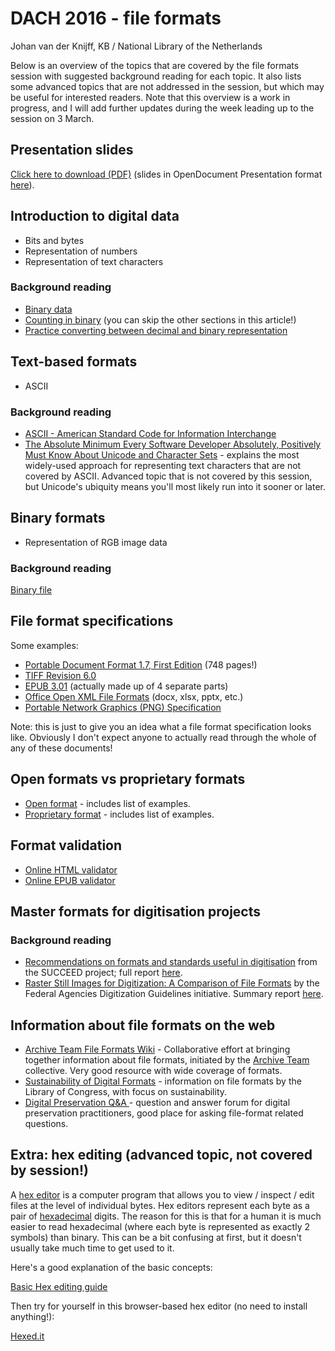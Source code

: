 # DACH 2016 - file formats

Johan van der Knijff, KB / National Library of the Netherlands

Below is an overview of the topics that are covered by the file formats session with suggested background reading for each topic. It also lists some advanced topics that are not addressed in the session, but which may be useful for interested readers. Note that this overview is a work in progress, and I will add further updates during the week leading up to the session on 3 March.

## Presentation slides

[Click here to download (PDF)](slides/DACH_fileformats_JvdK.pdf?raw=true) (slides in OpenDocument Presentation format [here](slides/DACH_fileformats_JvdK.pdf?raw=true)).

## Introduction to digital data 

* Bits and bytes
* Representation of numbers
* Representation of text characters

### Background reading

* [Binary data](https://en.wikipedia.org/wiki/Binary_data)
* [Counting in binary](https://en.wikipedia.org/wiki/Binary_number#Counting_in_binary) (you can skip the other sections in this article!)
* [Practice converting between decimal and binary representation](http://acc6.its.brooklyn.cuny.edu/~gurwitz/core5/nav2tool.html)

## Text-based formats

* ASCII

### Background reading

* [ASCII - American Standard Code for Information Interchange](https://en.wikipedia.org/wiki/ASCII)
* [The Absolute Minimum Every Software Developer Absolutely, Positively Must Know About Unicode and Character Sets](http://www.joelonsoftware.com/articles/Unicode.html) - explains the most widely-used approach for representing text characters that are not covered by ASCII. Advanced topic that is not covered by this session, but Unicode's ubiquity means you'll most likely run into it sooner or later.

## Binary formats

* Representation of RGB image data

### Background reading

[Binary file](https://en.wikipedia.org/wiki/Binary_file)

## File format specifications

Some examples:

* [Portable Document Format 1.7, First Edition](http://wwwimages.adobe.com/content/dam/Adobe/en/devnet/pdf/pdfs/PDF32000_2008.pdf) (748 pages!)
* [TIFF Revision 6.0](http://partners.adobe.com/public/developer/en/tiff/TIFF6.pdf)
* [EPUB 3.01](http://www.idpf.org/epub/301/spec/epub-overview.html) (actually made up of 4 separate parts)
* [Office Open XML File Formats](http://www.ecma-international.org/publications/standards/Ecma-376.htm) (docx, xlsx, pptx, etc.)
* [Portable Network Graphics (PNG) Specification](https://www.w3.org/TR/PNG/)

Note: this is just to give you an idea what a file format specification looks like. Obviously I don't expect anyone to actually read through the whole of any of these documents!

## Open formats vs proprietary formats

* [Open format](https://en.wikipedia.org/wiki/Open_format) - includes list of examples.
* [Proprietary format](https://en.wikipedia.org/wiki/Proprietary_format) - includes list of examples.

## Format validation

* [Online HTML validator](https://validator.w3.org/)
* [Online EPUB validator](http://validator.idpf.org/)

## Master formats for digitisation projects

### Background reading

* [Recommendations on formats and standards useful in digitisation](http://www.digitisation.eu/training/recommendations-for-digitisation-projects/recommendations-formats-standards-recommendations/) from the SUCCEED project; full report [here](http://www.digitisation.eu/download/Succeed_600555_D4.1_RecommendationsOnFormatsAndStandards_v1.1.pdf).
* [Raster Still Images for Digitization: A Comparison of File Formats](http://www.digitizationguidelines.gov/guidelines/raster_stillImage_compare.html) by the Federal Agencies Digitization Guidelines initiative. Summary report [here](http://www.digitizationguidelines.gov/guidelines/FADGI_RasterFormatCompare_p3_20140829_r.pdf).

## Information about file formats on the web

* [Archive Team File Formats Wiki](http://fileformats.archiveteam.org/) - Collaborative effort at bringing together information about file formats, initiated by the [Archive Team](http://archiveteam.org/index.php?title=Main_Page) collective. Very good resource with wide coverage of formats.
* [Sustainability of Digital Formats](http://www.digitalpreservation.gov/formats/index.shtml) - information on file formats by the Library of Congress, with focus on sustainability.
* [Digital Preservation Q&A ](http://qanda.digipres.org/) - question and answer forum for digital preservation practitioners, good place for asking file-format related questions.  

## Extra: hex editing (advanced topic, not covered by session!) 

A [hex editor](https://en.wikipedia.org/wiki/Hex_editor) is a computer program that allows you to view / inspect / edit files at the level of individual bytes. Hex editors represent each byte as a pair of [hexadecimal](https://en.wikipedia.org/wiki/Hexadecimal) digits. The reason for this is that for a human it is much easier to read hexadecimal (where each byte is represented as exactly 2 symbols) than binary. This can be a bit confusing at first, but it doesn't usually take much time to get used to it. 

Here's a good explanation of the basic concepts:

[Basic Hex editing guide](http://clockworkcore.org/hex.html)

Then try for yourself in this browser-based hex editor (no need to install anything!):

[Hexed.it](https://hexed.it/)
